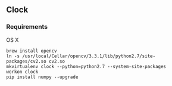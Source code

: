 ## Clock


### Requirements

OS X

    brew install opencv
    ln -s /usr/local/Cellar/opencv/3.3.1/lib/python2.7/site-packages/cv2.so cv2.so
    mkvirtualenv clock --python=python2.7 --system-site-packages
    workon clock
    pip install numpy --upgrade



